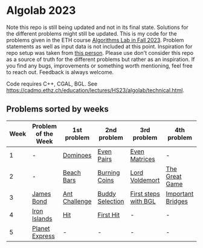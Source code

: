 # Algolab 2023
Note this repo is still being updated and not in its final state. Solutions for the different problems might still be updated.
This is my code for the problems given in the ETH course [Algorithms Lab in Fall 2023](https://cadmo.ethz.ch/education/lectures/HS23/algolab/index.html). Problem statements as well as input data is not included at this point. Inspiration for repo setup was taken from [this person](https://github.com/haeggee/algolab). Please use don't consider this repo as a source of truth for the different problems but rather as an inspiration. If you find any bugs, improvements or something worth mentioning, feel free to reach out. Feedback is always welcome.

Code requires C++, CGAL, BGL. See https://cadmo.ethz.ch/education/lectures/HS23/algolab/technical.html.

## Problems sorted by weeks
| Week | Problem of the Week                                                   | 1st problem                                                                  | 2nd problem                                                | 3rd problem                                                       | 4th problem                                                        |
| ---- | --------------------------------------------------------------------- | ---------------------------------------------------------------------------- | ---------------------------------------------------------- | ----------------------------------------------------------------- | ------------------------------------------------------------------ |
| 1    | -                             | [Dominoes](problems/week-01/dominoes/)                       | [Even Pairs](problems/week-01/even-pairs/)                          | [Even Matrices](problems/week-01/even-matrices/)                     | - |
| 2    | -                             | [Beach Bars](problems/week-02/beach-bars)                       | [Burning Coins](problems/week-02/burning-coins/)                          | [Lord Voldemort](problems/week-02/lord-voldemort/)                     | [The Great Game](problems/week-02/great-game/) |
| 3    | [James Bond](potw/week-03/)                             | [Ant Challenge](problems/week-03/ant-challenge/)                       | [Buddy Selection](problems/week-03/buddy-selection/)                          | [First steps with BGL](problems/week-03/first-steps-bgl/)                     | [Important Bridges](problems/week-03/important-bridges/) |
| 4    | [Iron Islands](potw/week-04/)                             | [Hit](problems/week-04/hit/)                     | [First Hit](problems/week-04/first-hit/)                          | -                     | - |
| 5    | [Planet Express](potw/week-05/)                             | -                     | -                          | -                     | - |
